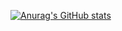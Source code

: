 [![Anurag's GitHub stats](https://github-readme-stats.vercel.app/api?username=madoa5561)](https://github.com/anuraghazra/github-readme-stats)
